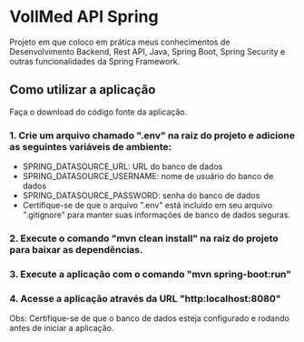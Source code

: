 # VollMed API Spring
Projeto em que coloco em prática meus conhecimentos de Desenvolvimento Backend,  Rest API, Java, Spring Boot, Spring Security e outras funcionalidades da Spring Framework.

<h2>Como utilizar a aplicação </h2>
Faça o download do código fonte da aplicação.

### 1. Crie um arquivo chamado ".env" na raiz do projeto e adicione as seguintes variáveis de ambiente:

* SPRING_DATASOURCE_URL: URL do banco de dados
* SPRING_DATASOURCE_USERNAME: nome de usuário do banco de dados
* SPRING_DATASOURCE_PASSWORD: senha do banco de dados
* Certifique-se de que o arquivo ".env" está incluído em seu arquivo ".gitignore" para manter suas informações de banco de dados seguras.

### 2. Execute o comando "mvn clean install" na raiz do projeto para baixar as dependências.

### 3. Execute a aplicação com o comando "mvn spring-boot:run"

### 4. Acesse a aplicação através da URL "http:localhost:8080"

Obs: Certifique-se de que o banco de dados esteja configurado e rodando antes de iniciar a aplicação.
